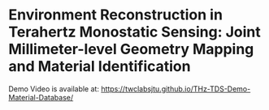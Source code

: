# Environment Reconstruction in Terahertz Monostatic Sensing: Joint Millimeter-level Geometry Mapping and Material Identification
Demo Video is available at: https://twclabsjtu.github.io/THz-TDS-Demo-Material-Database/

